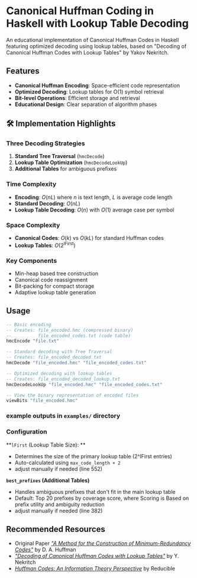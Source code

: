# Canonical Huffman Coding in Haskell with Lookup Table Decoding

An educational implementation of Canonical Huffman Codes in Haskell featuring optimized decoding using lookup tables, based on "Decoding of Canonical Huffman Codes with Lookup Tables" by Yakov Nekritch.

## Features

- **Canonical Huffman Encoding**: Space-efficient code representation
- **Optimized Decoding**: Lookup tables for O(1) symbol retrieval
- **Bit-level Operations**: Efficient storage and retrieval
- **Educational Design**: Clear separation of algorithm phases

## 🛠 Implementation Highlights

### Three Decoding Strategies
1. **Standard Tree Traversal** (`hmcDecode`)
2. **Lookup Table Optimization** (`hmcDecodeLookUp`)
3. **Additional Tables** for ambiguous prefixes

### Time Complexity
- **Encoding**: $O(nL)$ where $n$ is text length, $L$ is average code length
- **Standard Decoding**: $O(nL)$ 
- **Lookup Table Decoding**: $O(n)$ with $O(1)$ average case per symbol

### Space Complexity
- **Canonical Codes**: $O(k)$ vs $O(kL)$ for standard Huffman codes
- **Lookup Tables**: $O(2^{\text{lFirst}})$

### Key Components
- Min-heap based tree construction
- Canonical code reassignment
- Bit-packing for compact storage
- Adaptive lookup table generation

## Usage
```haskell
-- Basic encoding
-- Creates: file_encoded.hmc (compressed binary)
--          file_encoded_codes.txt (code table)
hmcEncode "file.txt"

-- Standard decoding with Tree Traversal
-- Creates: file_encoded_decoded.txt
hmcDecode "file_encoded.hmc" "file_encoded_codes.txt"

-- Optimized decoding with lookup tables
-- Creates: file_encoded_decoded_lookup.txt
hmcDecodeLookUp "file_encoded.hmc" "file_encoded_codes.txt"

-- View the binary representation of encoded files
viewBits "file_encoded.hmc"
```
### example outputs in `examples/` directory
### Configuration  
**`lFirst` (Lookup Table Size): **
- Determines the size of the primary lookup table (2^lFirst entries)
- Auto-calculated using `max_code_length + 2` 
- adjust manually if needed (line 552)

**`best_prefixes` (Additional Tables)**
- Handles ambiguous prefixes that don't fit in the main lookup table
- Default: Top 20 prefixes by coverage score, where Scoring is Based on prefix utility and ambiguity reduction
- adjust manually if needed (line 382)

## Recommended Resources
- Original Paper [*"A Method for the Construction of Minimum-Redundancy Codes"*](https://doi.org/10.1109/JRPROC.1952.273898) by D. A. Huffman
- [*"Decoding of Canonical Huffman Codes with Lookup Tables"*](https://doi.org/10.1109/DCC.2000.838213) by Y. Nekritch
- [*Huffman Codes: An Information Theory Perspective*](https://www.youtube.com/watch?v=B3y0RsVCyrw) by Reducible

